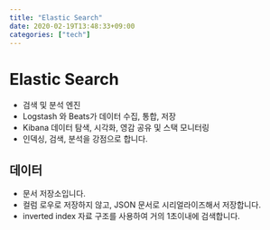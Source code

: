 ```yaml
---
title: "Elastic Search"
date: 2020-02-19T13:48:33+09:00
categories: ["tech"]
---
```


# Elastic Search

- 검색 및 분석 엔진
- Logstash 와 Beats가 데이터 수집, 통합, 저장
- Kibana 데이터 탐색, 시각화, 영감 공유 및 스택 모니터링
- 인덱싱, 검색, 분석을 강점으로 합니다.

## 데이터

- 문서 저장소입니다.
- 컬럼 로우로 저장하지 않고, JSON 문서로 시리얼라이즈해서 저장합니다.
- inverted index 자료 구조를 사용하여 거의 1초이내에 검색합니다.
